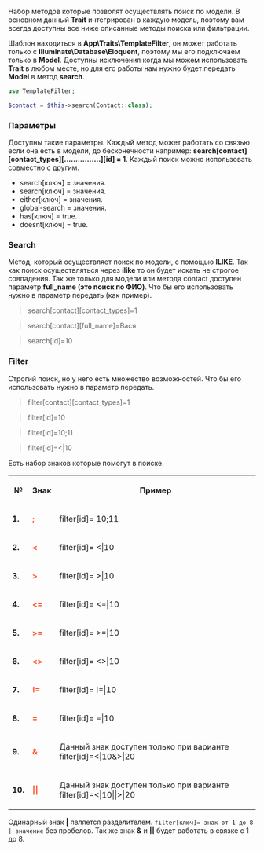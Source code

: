 Набор методов которые позволят осуществлять поиск по модели. В основном данный **Trait** интегрирован в каждую модель, поэтому вам всегда доступны все ниже описанные методы поиска или фильтрации. 

Шаблон находиться в **App\Traits\TemplateFilter**, он может работать только с **Illuminate\Database\Eloquent**, поэтому мы его подключаем только в **Model**. Доступны исключения когда мы можем использовать **Trait** в любом месте, но для его работы нам нужно будет передать **Model** в метод **search**.

```php
use TemplateFilter;

$contact = $this->search(Contact::class);
```

### Параметры
Доступны такие параметры. Каждый метод может работать со связью если она есть в модели, до бесконечности например: **search[contact][contact_types][…………….][id] = 1**. Каждый поиск можно использовать совместно с другим.

* search[ключ] = значения.
* search[ключ] = значения.
* either[ключ] = значения.
* global-search = значения.
* has[ключ] = true.
* doesnt[ключ] = true.

### Search
Метод, который осуществляет поиск по модели, с помощью **ILIKE**. Так как поиск осуществляться через **ilike** то он будет искать не строгое совпадения. Так же только для модели или метода contact доступен параметр **full_name (это поиск по ФИО)**. Что бы его использовать нужно в параметр передать (как пример).
> search[contact][contact_types]=1 

> search[contact][full_name]=Вася

> search[id]=10

### Filter
Строгий поиск, но у него есть множество возможностей. Что бы его использовать нужно в параметр передать.
> filter[contact][contact_types]=1

> filter[id]=10

> filter[id]=10;11

> filter[id]=<|10

Есть набор знаков которые помогут в поиске.

<table>
    <colgroup>
        <col style="width: 48px;">
        <col style="width: 77px;text-align: center">
        <col style="width: 100%">
    </colgroup>
    <tbody>
    <tr>
        <th rowspan="1" colspan="1">
            <div><p><strong>№</strong></p></div>
        </th>
        <th rowspan="1" colspan="1">
            <div><p><strong>Знак</strong></p></div>
        </th>
        <th rowspan="1" colspan="1"><p><strong>Пример</strong></p>
        </th>
    </tr>
    <tr>
        <td>
            <div><p><strong>1.</strong></p></div>
        </td>
        <td rowspan="1" colspan="1">
            <div><p><strong><span style="color: rgb(255, 86, 48);">;</span></strong>
                </p></div>
        </td>
        <td rowspan="1" colspan="1"><p><span
                >filter[id]= 10;11</span></p></td>
    </tr>
    <tr>
        <td>
            <div><p><strong>2.</strong></p></div>
        </td>
        <td rowspan="1" colspan="1">
            <div><p><strong><span
                                style="color: rgb(255, 86, 48);">&lt;</span></strong>
                </p></div>
        </td>
        <td rowspan="1" colspan="1"><p><span
                >filter[id]= &lt;|10</span></p></td>
    </tr>
    <tr>
        <td>
            <div><p><strong>3.</strong></p></div>
        </td>
        <td rowspan="1" colspan="1">
            <div><p><strong><span
                                style="color: rgb(255, 86, 48);">&gt;</span></strong>
                </p></div>
        </td>
        <td rowspan="1" colspan="1"><p><span
                >filter[id]= &gt;|10</span></p></td>
    </tr>
    <tr>
        <td>
            <div><p><strong>4.</strong></p></div>
        </td>
        <td rowspan="1" colspan="1">
            <div><p><strong><span
                                style="color: rgb(255, 86, 48);">&lt;=</span></strong>
                </p></div>
        </td>
        <td rowspan="1" colspan="1"><p><span
                >filter[id]= &lt;=|10</span></p></td>
    </tr>
    <tr>
        <td>
            <div><p><strong>5.</strong></p></div>
        </td>
        <td rowspan="1" colspan="1">
            <div><p><strong><span
                                style="color: rgb(255, 86, 48);">&gt;=</span></strong>
                </p></div>
        </td>
        <td rowspan="1" colspan="1"><p><span
                >filter[id]= &gt;=|10</span></p></td>
    </tr>
    <tr>
        <td>
            <div><p><strong>6.</strong></p></div>
        </td>
        <td rowspan="1" colspan="1">
            <div><p><strong><span
                                style="color: rgb(255, 86, 48);">&lt;&gt;</span></strong>
                </p></div>
        </td>
        <td rowspan="1" colspan="1"><p><span
                >filter[id]= &lt;&gt;|10</span></p></td>
    </tr>
    <tr>
        <td>
            <div><p><strong>7.</strong></p></div>
        </td>
        <td rowspan="1" colspan="1">
            <div><p><strong><span
                                style="color: rgb(255, 86, 48);">!=</span></strong>
                </p></div>
        </td>
        <td rowspan="1" colspan="1"><p><span
                >filter[id]= !=|10</span></p></td>
    </tr>
    <tr>
        <td>
            <div><p><strong>8.</strong></p></div>
        </td>
        <td rowspan="1" colspan="1">
            <div><p><strong><span
                                style="color: rgb(255, 86, 48);">=</span></strong>
                </p></div>
        </td>
        <td rowspan="1" colspan="1"><p><span
                >filter[id]= =|10</span></p></td>
    </tr>
    <tr>
        <td>
            <div><p><strong>9.</strong></p></div>
        </td>
        <td rowspan="1" colspan="1">
            <div><p><strong><span
                                style="color: rgb(255, 86, 48);">&amp;</span></strong>
                </p></div>
        </td>
        <td rowspan="1" colspan="1"><p>Данный знак
                доступен только при варианте <span
                >filter[id]=&lt;|10&amp;&gt;|20</span></p>
        </td>
    </tr>
    <tr>
        <td>
            <div><p><strong>10.</strong></p></div>
        </td>
        <td rowspan="1" colspan="1">
            <div><p><strong><span
                                style="color: rgb(255, 86, 48);">||</span></strong>
                </p></div>
        </td>
        <td rowspan="1" colspan="1"><p>Данный знак
                доступен только при варианте <span
                >filter[id]=&lt;|10||&gt;|20</span></p></td>
    </tr>
    </tbody>
</table>

Одинарный знак **|** является разделителем. ```filter[ключ]= знак от 1 до 8 | значение``` без пробелов. Так же знак **&** и **||** будет работать в связке с 1 до 8.